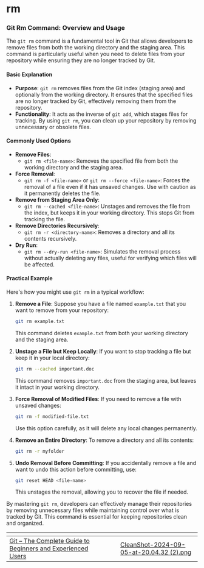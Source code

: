 # rm

### Git Rm Command: Overview and Usage

The `git rm` command is a fundamental tool in Git that allows developers to remove files from both the working directory and the staging area. This command is particularly useful when you need to delete files from your repository while ensuring they are no longer tracked by Git.

#### Basic Explanation

* **Purpose**: `git rm` removes files from the Git index (staging area) and optionally from the working directory. It ensures that the specified files are no longer tracked by Git, effectively removing them from the repository.
* **Functionality**: It acts as the inverse of `git add`, which stages files for tracking. By using `git rm`, you can clean up your repository by removing unnecessary or obsolete files.

#### Commonly Used Options

* **Remove Files**:
  * `git rm <file-name>`: Removes the specified file from both the working directory and the staging area.
* **Force Removal**:
  * `git rm -f <file-name>` or `git rm --force <file-name>`: Forces the removal of a file even if it has unsaved changes. Use with caution as it permanently deletes the file.
* **Remove from Staging Area Only**:
  * `git rm --cached <file-name>`: Unstages and removes the file from the index, but keeps it in your working directory. This stops Git from tracking the file.
* **Remove Directories Recursively**:
  * `git rm -r <directory-name>`: Removes a directory and all its contents recursively.
* **Dry Run**:
  * `git rm --dry-run <file-name>`: Simulates the removal process without actually deleting any files, useful for verifying which files will be affected.

#### Practical Example

Here's how you might use `git rm` in a typical workflow:

1.  **Remove a File**: Suppose you have a file named `example.txt` that you want to remove from your repository:

    ```bash
    git rm example.txt
    ```

    This command deletes `example.txt` from both your working directory and the staging area.
2.  **Unstage a File but Keep Locally**: If you want to stop tracking a file but keep it in your local directory:

    ```bash
    git rm --cached important.doc
    ```

    This command removes `important.doc` from the staging area, but leaves it intact in your working directory.
3.  **Force Removal of Modified Files**: If you need to remove a file with unsaved changes:

    ```bash
    git rm -f modified-file.txt
    ```

    Use this option carefully, as it will delete any local changes permanently.
4.  **Remove an Entire Directory**: To remove a directory and all its contents:

    ```bash
    git rm -r myfolder
    ```
5.  **Undo Removal Before Committing**: If you accidentally remove a file and want to undo this action before committing, use:

    ```bash
    git reset HEAD <file-name>
    ```

    This unstages the removal, allowing you to recover the file if needed.

By mastering `git rm`, developers can effectively manage their repositories by removing unnecessary files while maintaining control over what is tracked by Git. This command is essential for keeping repositories clean and organized.

<table data-view="cards"><thead><tr><th></th><th></th><th></th><th data-hidden data-card-cover data-type="files"></th></tr></thead><tbody><tr><td><a href="https://www.udemy.com/course/git-the-complete-guide-to-beginners-and-experienced-users/?referralCode=35B132FCB064AEB4EB91">Git – The Complete Guide to Beginners and Experienced Users</a></td><td></td><td></td><td><a href="../.gitbook/assets/CleanShot-2024-09-05-at-20.04.32 (2).png">CleanShot-2024-09-05-at-20.04.32 (2).png</a></td></tr></tbody></table>

